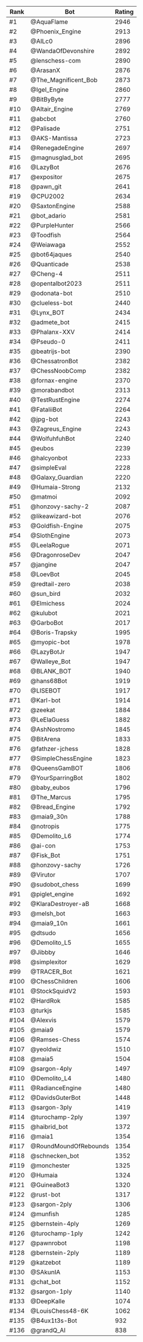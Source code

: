 Rank|Bot|Rating
---|---|---
#1|@AquaFlame|2946
#2|@Phoenix_Engine|2913
#3|@AILc0|2896
#4|@WandaOfDevonshire|2892
#5|@lenschess-com|2890
#6|@ArasanX|2876
#7|@The_Magnificent_Bob|2873
#8|@Igel_Engine|2860
#9|@BitByByte|2777
#10|@Altair_Engine|2769
#11|@abcbot|2760
#12|@Palisade|2751
#13|@AKS-Mantissa|2723
#14|@RenegadeEngine|2697
#15|@magnusglad_bot|2695
#16|@LazyBot|2676
#17|@expositor|2675
#18|@pawn_git|2641
#19|@CPU2002|2634
#20|@SaxtonEngine|2588
#21|@bot_adario|2581
#22|@PurpleHunter|2566
#23|@Toodfish|2564
#24|@Weiawaga|2552
#25|@bot64jaques|2540
#26|@Quanticade|2538
#27|@Cheng-4|2511
#28|@opentalbot2023|2511
#29|@odonata-bot|2510
#30|@clueless-bot|2440
#31|@Lynx_BOT|2434
#32|@admete_bot|2415
#33|@Phalanx-XXV|2414
#34|@Pseudo-0|2411
#35|@beatrijs-bot|2390
#36|@ChessatronBot|2382
#37|@ChessNoobComp|2382
#38|@fornax-engine|2370
#39|@morabandbot|2313
#40|@TestRustEngine|2274
#41|@FataliiBot|2264
#42|@jpg-bot|2243
#43|@Zagreus_Engine|2243
#44|@WolfuhfuhBot|2240
#45|@eubos|2239
#46|@halcyonbot|2233
#47|@simpleEval|2228
#48|@Galaxy_Guardian|2220
#49|@Humaia-Strong|2132
#50|@matmoi|2092
#51|@honzovy-sachy-2|2087
#52|@likeawizard-bot|2076
#53|@Goldfish-Engine|2075
#54|@SlothEngine|2073
#55|@LeelaRogue|2071
#56|@DragonroseDev|2047
#57|@jangine|2047
#58|@LoevBot|2045
#59|@redtail-zero|2038
#60|@sun_bird|2032
#61|@Elmichess|2024
#62|@kulubot|2021
#63|@GarboBot|2017
#64|@Boris-Trapsky|1995
#65|@myopic-bot|1978
#66|@LazyBotJr|1947
#67|@Walleye_Bot|1947
#68|@BLANK_BOT|1940
#69|@hans68Bot|1919
#70|@LISEBOT|1917
#71|@Karl-bot|1914
#72|@zeekat|1884
#73|@LeElaGuess|1882
#74|@AshNostromo|1845
#75|@BitArena|1833
#76|@fathzer-jchess|1828
#77|@SimpleChessEngine|1823
#78|@QueensGamBOT|1806
#79|@YourSparringBot|1802
#80|@baby_eubos|1796
#81|@The_Marcus|1795
#82|@Bread_Engine|1792
#83|@maia9_30n|1788
#84|@notropis|1775
#85|@Demolito_L6|1774
#86|@ai-con|1753
#87|@Fisk_Bot|1751
#88|@honzovy-sachy|1726
#89|@Virutor|1707
#90|@sudobot_chess|1699
#91|@piglet_engine|1692
#92|@KlaraDestroyer-aB|1668
#93|@melsh_bot|1663
#94|@maia9_10n|1661
#95|@dtsudo|1656
#96|@Demolito_L5|1655
#97|@Jibbby|1646
#98|@simplexitor|1629
#99|@TRACER_Bot|1621
#100|@ChessChildren|1606
#101|@StockSquidV2|1593
#102|@HardRok|1585
#103|@turkjs|1585
#104|@Alexvis|1579
#105|@maia9|1579
#106|@Ramses-Chess|1574
#107|@yeoldwiz|1510
#108|@maia5|1504
#109|@sargon-4ply|1497
#110|@Demolito_L4|1480
#111|@RadianceEngine|1480
#112|@DavidsGuterBot|1448
#113|@sargon-3ply|1419
#114|@turochamp-2ply|1397
#115|@haibrid_bot|1372
#116|@maia1|1354
#117|@RoundMoundOfRebounds|1354
#118|@schnecken_bot|1352
#119|@monchester|1325
#120|@Humaia|1324
#121|@GuineaBot3|1320
#122|@rust-bot|1317
#123|@sargon-2ply|1306
#124|@munfish|1285
#125|@bernstein-4ply|1269
#126|@turochamp-1ply|1242
#127|@pawnrobot|1198
#128|@bernstein-2ply|1189
#129|@katzebot|1189
#130|@SAkunIA|1153
#131|@chat_bot|1152
#132|@sargon-1ply|1140
#133|@DeepKalle|1074
#134|@LouisChess48-6K|1062
#135|@B4ux1t3s-Bot|932
#136|@grandQ_AI|838

